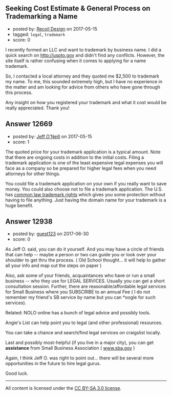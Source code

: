 ## Seeking Cost Estimate & General Process on Trademarking a Name

- posted by: [Recoil Design](https://stackexchange.com/users/10320381/recoil-design) on 2017-05-15
- tagged: `legal`, `trademark`
- score: 0

I recently formed an LLC and want to trademark by business name. I did a quick search on http://uspto.gov and didn't find any conflicts. However, the site itself is rather confusing when it comes to applying for a name trademark.

So, I contacted a local attorney and they quoted me $2,500 to trademark my name. To me, this sounded extremely high, but I have no experience in the matter and am looking for advice from others who have gone through this process.

Any insight on how you registered your trademark and what it cost would be really appreciated. Thank you!


## Answer 12669

- posted by: [Jeff O'Neill](https://stackexchange.com/users/46273/jeff-o-neill) on 2017-05-15
- score: 1

<p>The quoted price for your trademark application is a typical amount.  Note that there are ongoing costs in addition to the initial costs.  Filing a trademark application is one of the least expensive legal expenses you will face as a company so be prepared for higher legal fees when you need attorneys for other things.</p>

<p>You could file a trademark application on your own if you really want to save money.  You could also choose not to file a trademark application.  The U.S. has <a href="https://en.wikipedia.org/wiki/Unregistered_trademark" rel="nofollow noreferrer">common law trademark rights</a> which gives you some protection without having to file anything.  Just having the domain name for your trademark is a huge benefit.</p>



## Answer 12938

- posted by: [guest123](https://stackexchange.com/users/11224915/guest123) on 2017-06-30
- score: 0

As Jeff O. said, you can do it yourself.  And you may have a circle of friends that can help -- maybe a person or two can guide you or look over your shoulder to get thru the process.  ( Old School thought... it will help to gather all your info and map out the steps on paper )

Also, ask some of your friends, acquaintances who have or run a small business -- who they use for LEGAL SERVICES.  Usually you can get a short consultation session.
Further, there are reasonable/affordable legal services for Small Business where you SUBSCRIBE to an annual Fee   ( I do not remember my friend's SB service by name but you can *oogle for such services).

Related:
NOLO  online has a bunch of legal advice and possibly tools.

Angie's List  can help point you to legal (and other professional) resources.

You can take a chance and search/find legal services on craigslist locally.

Last and possibly most-helpful (if you live in a major city), you can get **assistance** from Small Business Association  (  www.sba.gov  )

Again, I think Jeff O. was right to point out... there will be several more opportunities in the future to hire legal gurus.

Good luck.



---

All content is licensed under the [CC BY-SA 3.0 license](https://creativecommons.org/licenses/by-sa/3.0/).
